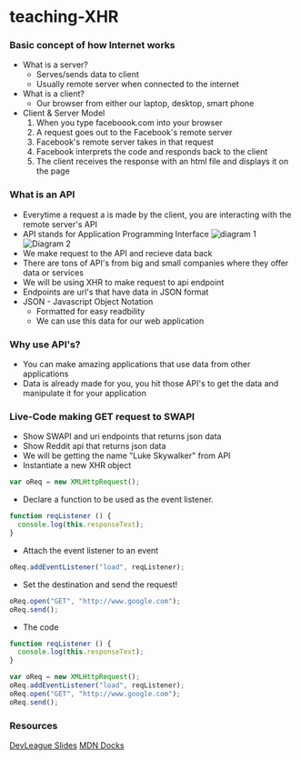 # teaching-XHR

### Basic concept of how Internet works
- What is a server?
  - Serves/sends data to client 
  - Usually remote server when connected to the internet
- What is a client?
  - Our browser from either our laptop, desktop, smart phone
- Client & Server Model
  1. When you type faceboook.com into your browser
  2. A request goes out to the Facebook's remote server
  3. Facebook's remote server takes in that request
  4. Facebook interprets the code and responds back to the client
  5. The client receives the response with an html file and displays it on the page

### What is an API
- Everytime a request a is made by the client, you are interacting with the remote server's API
- API stands for Application Programming Interface
![diagram 1](http://sahilsk.github.io/images/api-client.png)
![Diagram 2](http://diy-visualpedia.s3.amazonaws.com/API-diagram-02.png)
- We make request to the API and recieve data back
- There are tons of API's from big and small companies where they offer data or services
- We will be using XHR to make request to api endpoint
- Endpoints are url's that have data in JSON format
- JSON - Javascript Object Notation 
  - Formatted for easy readbility
  - We can use this data for our web application

### Why use API's?
- You can make amazing applications that use data from other applications 
- Data is already made for you, you hit those API's to get the data and manipulate it for your application 

### Live-Code making GET request to SWAPI 
- Show SWAPI and uri endpoints that returns json data
- Show Reddit api that returns json data
- We will be getting the name "Luke Skywalker" from API
- Instantiate a new XHR object
```js 
var oReq = new XMLHttpRequest();
```
- Declare a function to be used as the event listener.
```js
function reqListener () {
  console.log(this.responseText);
}
```
- Attach the event listener to an event
``` js
oReq.addEventListener("load", reqListener);
```
- Set the destination and send the request!
``` js
oReq.open("GET", "http://www.google.com");
oReq.send();
```
- The code 
```js 
function reqListener () {
  console.log(this.responseText);
}

var oReq = new XMLHttpRequest();
oReq.addEventListener("load", reqListener);
oReq.open("GET", "http://www.google.com");
oReq.send();
```

### Resources
[DevLeague Slides](http://devleague.slides.com/devleague/xhr#/4/2)
[MDN Docks](https://developer.mozilla.org/en-US/docs/Web/API/XMLHttpRequest/Using_XMLHttpRequest)


